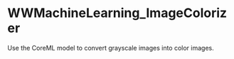 # WWMachineLearning_ImageColorizer
Use the CoreML model to convert grayscale images into color images.

